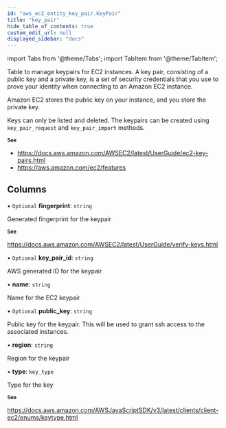 ```yaml
---
id: "aws_ec2_entity_key_pair.KeyPair"
title: "key_pair"
hide_table_of_contents: true
custom_edit_url: null
displayed_sidebar: "docs"
---
```


import Tabs from '@theme/Tabs';
import TabItem from '@theme/TabItem';

Table to manage keypairs for EC2 instances. A key pair, consisting of a public key and a private key, is a set of
security credentials that you use to prove your identity when connecting to an Amazon EC2 instance.

Amazon EC2 stores the public key on your instance, and you store the private key.

Keys can only be listed and deleted.
The keypairs can be created using `key_pair_request` and `key_pair_import` methods.

**`See`**

 - https://docs.aws.amazon.com/AWSEC2/latest/UserGuide/ec2-key-pairs.html
 - https://aws.amazon.com/ec2/features

## Columns

• `Optional` **fingerprint**: `string`

Generated fingerprint for the keypair

**`See`**

https://docs.aws.amazon.com/AWSEC2/latest/UserGuide/verify-keys.html

• `Optional` **key\_pair\_id**: `string`

AWS generated ID for the keypair

• **name**: `string`

Name for the EC2 keypair

• `Optional` **public\_key**: `string`

Public key for the keypair. This will be used to grant ssh access to the associated instances.

• **region**: `string`

Region for the keypair

• **type**: `key_type`

Type for the key

**`See`**

https://docs.aws.amazon.com/AWSJavaScriptSDK/v3/latest/clients/client-ec2/enums/keytype.html
